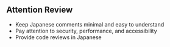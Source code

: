 ## Attention Review

- Keep Japanese comments minimal and easy to understand
- Pay attention to security, performance, and accessibility
- Provide code reviews in Japanese
